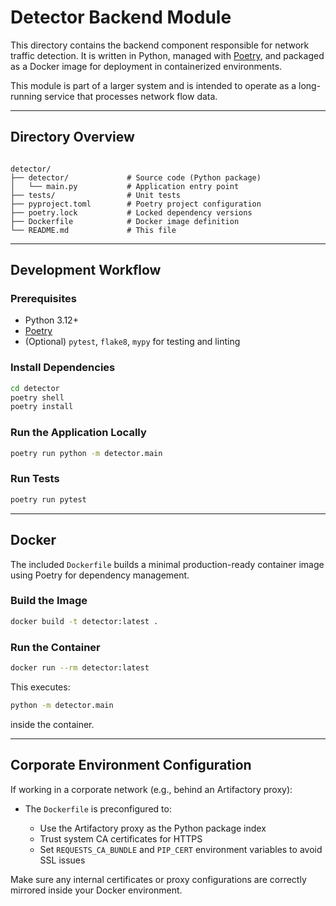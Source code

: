 # Detector Backend Module

This directory contains the backend component responsible for network traffic detection. 
It is written in Python, managed with [Poetry](https://python-poetry.org/), 
and packaged as a Docker image for deployment in containerized environments.

This module is part of a larger system and is intended to operate as a long-running service that processes network flow data.

---

## Directory Overview

```

detector/
├── detector/             # Source code (Python package)
│   └── main.py           # Application entry point
├── tests/                # Unit tests
├── pyproject.toml        # Poetry project configuration
├── poetry.lock           # Locked dependency versions
├── Dockerfile            # Docker image definition
└── README.md             # This file

````

---

## Development Workflow

### Prerequisites

- Python 3.12+
- [Poetry](https://python-poetry.org/docs/#installation)
- (Optional) `pytest`, `flake8`, `mypy` for testing and linting

### Install Dependencies

```bash
cd detector
poetry shell
poetry install
````

### Run the Application Locally

```bash
poetry run python -m detector.main
```

### Run Tests

```bash
poetry run pytest
```

---

## Docker

The included `Dockerfile` builds a minimal production-ready container image using Poetry for dependency management.

### Build the Image

```bash
docker build -t detector:latest .
```

### Run the Container

```bash
docker run --rm detector:latest
```

This executes:

```bash
python -m detector.main
```

inside the container.

---

## Corporate Environment Configuration

If working in a corporate network (e.g., behind an Artifactory proxy):

* The `Dockerfile` is preconfigured to:

  * Use the Artifactory proxy as the Python package index
  * Trust system CA certificates for HTTPS
  * Set `REQUESTS_CA_BUNDLE` and `PIP_CERT` environment variables to avoid SSL issues

Make sure any internal certificates or proxy configurations are correctly mirrored inside your Docker environment.
